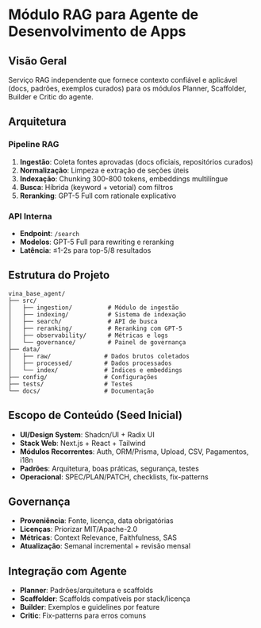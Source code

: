 # Módulo RAG para Agente de Desenvolvimento de Apps

## Visão Geral
Serviço RAG independente que fornece contexto confiável e aplicável (docs, padrões, exemplos curados) para os módulos Planner, Scaffolder, Builder e Critic do agente.

## Arquitetura

### Pipeline RAG
1. **Ingestão**: Coleta fontes aprovadas (docs oficiais, repositórios curados)
2. **Normalização**: Limpeza e extração de seções úteis
3. **Indexação**: Chunking 300-800 tokens, embeddings multilíngue
4. **Busca**: Híbrida (keyword + vetorial) com filtros
5. **Reranking**: GPT-5 Full com rationale explicativo

### API Interna
- **Endpoint**: `/search`
- **Modelos**: GPT-5 Full para rewriting e reranking
- **Latência**: ≤1-2s para top-5/8 resultados

## Estrutura do Projeto

```
vina_base_agent/
├── src/
│   ├── ingestion/          # Módulo de ingestão
│   ├── indexing/           # Sistema de indexação
│   ├── search/             # API de busca
│   ├── reranking/          # Reranking com GPT-5
│   ├── observability/      # Métricas e logs
│   └── governance/         # Painel de governança
├── data/
│   ├── raw/               # Dados brutos coletados
│   ├── processed/         # Dados processados
│   └── index/             # Índices e embeddings
├── config/                # Configurações
├── tests/                 # Testes
└── docs/                  # Documentação
```

## Escopo de Conteúdo (Seed Inicial)

- **UI/Design System**: Shadcn/UI + Radix UI
- **Stack Web**: Next.js + React + Tailwind
- **Módulos Recorrentes**: Auth, ORM/Prisma, Upload, CSV, Pagamentos, i18n
- **Padrões**: Arquitetura, boas práticas, segurança, testes
- **Operacional**: SPEC/PLAN/PATCH, checklists, fix-patterns

## Governança

- **Proveniência**: Fonte, licença, data obrigatórias
- **Licenças**: Priorizar MIT/Apache-2.0
- **Métricas**: Context Relevance, Faithfulness, SAS
- **Atualização**: Semanal incremental + revisão mensal

## Integração com Agente

- **Planner**: Padrões/arquitetura e scaffolds
- **Scaffolder**: Scaffolds compatíveis por stack/licença
- **Builder**: Exemplos e guidelines por feature
- **Critic**: Fix-patterns para erros comuns